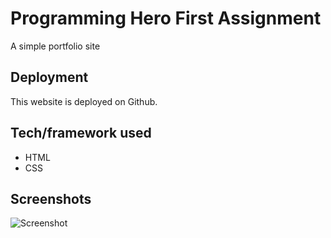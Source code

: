 # Programming Hero First Assignment
A simple portfolio site 

## Deployment
This website is deployed on Github.

## Tech/framework used 
 - HTML
 - CSS

## Screenshots

![Screenshot](https://i.ibb.co/Wx22q3H/Fire-Shot-Capture-012-Programming-Hero-First-Assignment-arifweb-me.png)

